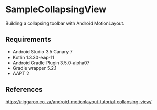# SampleCollapsingView
Building a collapsing toolbar with Android MotionLayout.

## Requirements
* Android Studio 3.5 Canary 7
* Kotlin 1.3.30-eap-11
* Android Gradle Plugin 3.5.0-alpha07
* Gradle wrapper 5.2.1
* AAPT 2

## References
https://riggaroo.co.za/android-motionlayout-tutorial-collapsing-view/